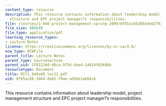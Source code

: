 ```yaml
---
content_type: resource
description: This resource contains information about leadership model, project management
  structure and EPC project manager?s responsibilities.
file: /courses/1-040-project-management-spring-2009/0f85ac663664de8279aead58e1a664c6_MIT1_040s09_lec22.pdf
file_size: 885649
file_type: application/pdf
learning_resource_types:
- Lecture Notes
license: https://creativecommons.org/licenses/by-nc-sa/4.0/
ocw_type: OCWFile
parent_title: Lecture Notes
parent_type: CourseSection
parent_uid: 2f81220d-d8ca-9754-dae4-14614f6360bb
resourcetype: Document
title: MIT1_040s09_lec22.pdf
uid: 0f85ac66-3664-de82-79ae-ad58e1a664c6
---
```

This resource contains information about leadership model, project management structure and EPC project manager?s responsibilities.